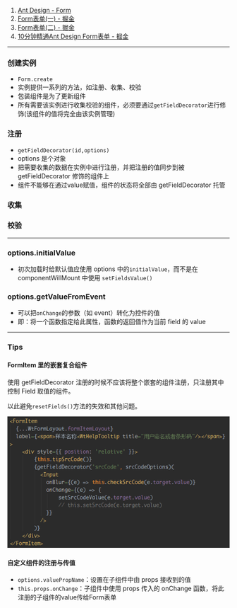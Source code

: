 1. [Ant Design - Form](https://ant.design/components/form-cn/#components-form-demo-validate-other)
2. [Form表单(一) - 掘金](https://juejin.im/post/5c01e96a51882526f96b498a)
3. [Form表单(二) - 掘金](https://juejin.im/post/5c01e97ce51d45225000f34b)
4. [10分钟精通Ant Design Form表单 - 掘金](https://juejin.im/post/5c47ffff51882533e05ef4f9)

***

### 创建实例

- `Form.create`
- 实例提供一系列的方法，如注册、收集、校验
- 包装组件是为了更新组件
- 所有需要该实例进行收集校验的组件，必须要通过`getFieldDecorator`进行修饰(该组件的值将完全由该实例管理)

### 注册

- `getFieldDecorator(id,options)`
- options 是个对象
- 把需要收集的数据在实例中进行注册，并把注册的值同步到被 getFieldDecorator 修饰的组件上
- 组件不能够在通过value赋值，组件的状态将全部由 getFieldDecorator 托管

### 收集

### 校验

***

### options.initialValue

- 初次加载时给默认值应使用 options 中的`initialValue`，而不是在 componentWillMount 中使用 `setFieldsValue()`

### options.getValueFromEvent

- 可以把`onChange`的参数（如 event）转化为控件的值
- 即：将一个函数指定给此属性，函数的返回值作为当前 field 的 value

***

### Tips

#### FormItem 里的嵌套复合组件

使用 getFieldDecorator 注册的时候不应该将整个嵌套的组件注册，只注册其中控制 Field 取值的组件。

以此避免`resetFields()`方法的失效和其他问题。

![image-20200315130632729](image-20200315130632729.png)

#### 自定义组件的注册与传值

- `options.valuePropName`：设置在子组件中由 props 接收到的值
- `this.props.onChange`：子组件中使用 props 传入的 onChange 函数，将此注册的子组件的value传给Form表单